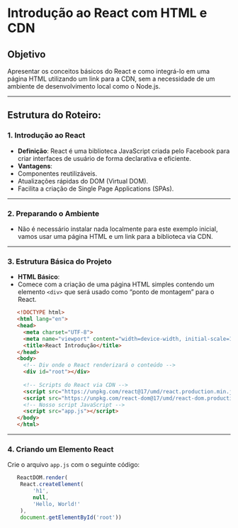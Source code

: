 # Introdução ao React com HTML e CDN


## Objetivo

Apresentar os conceitos básicos do React e como integrá-lo em uma página HTML utilizando um link para a CDN, sem a necessidade de um ambiente de desenvolvimento local como o Node.js.

---

## **Estrutura do Roteiro:**

### **1. Introdução ao React**

* **Definição**: React é uma biblioteca JavaScript criada pelo Facebook para criar interfaces de usuário de forma declarativa e eficiente.
* **Vantagens**:
* Componentes reutilizáveis.
* Atualizações rápidas do DOM (Virtual DOM).
* Facilita a criação de Single Page Applications (SPAs).

---

### 2. Preparando o Ambiente

* Não é necessário instalar nada localmente para este exemplo inicial, vamos usar uma página HTML e um link para a biblioteca via CDN.

---

### **3. Estrutura Básica do Projeto**

* **HTML Básico**: 
* Comece com a criação de uma página HTML simples contendo um elemento `<div>` que será usado como “ponto de montagem” para o React.

```html
   <!DOCTYPE html>
   <html lang="en">
   <head>
     <meta charset="UTF-8">
     <meta name="viewport" content="width=device-width, initial-scale=1.0">
     <title>React Introdução</title>
   </head>
   <body>
     <!-- Div onde o React renderizará o conteúdo -->
     <div id="root"></div>
   
     <!-- Scripts do React via CDN -->
     <script src="https://unpkg.com/react@17/umd/react.production.min.js" crossorigin></script>
     <script src="https://unpkg.com/react-dom@17/umd/react-dom.production.min.js" crossorigin></script>
     <!-- Nosso script JavaScript -->
     <script src="app.js"></script>
   </body>
   </html>
```

---

### 4. Criando um Elemento React

Crie o arquivo `app.js` com o seguinte código:

```javascript
   ReactDOM.render(
    React.createElement(
        'h1',
        null,
        'Hello, World!'
    ),
    document.getElementById('root'))
```
